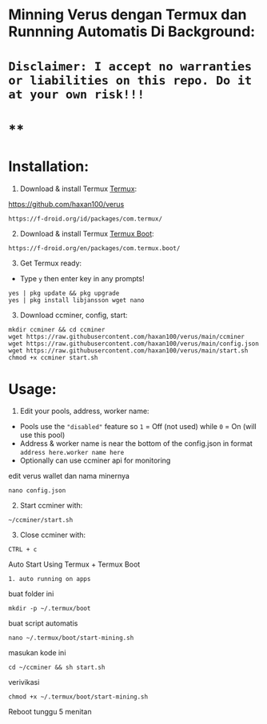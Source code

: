 # Minning Verus dengan Termux dan Runnning Automatis Di Background:

# **`Disclaimer: I accept no warranties or liabilities on this repo. Do it at your own risk!!!`**

# **

# Installation:
1. Download & install Termux [Termux](https://f-droid.org/id/packages/com.termux/):

https://github.com/haxan100/verus
```
https://f-droid.org/id/packages/com.termux/
```
2. Download & install Termux [Termux Boot](https://f-droid.org/en/packages/com.termux.boot/):
```
https://f-droid.org/en/packages/com.termux.boot/
```

3. Get Termux ready:
- Type `y` then enter key in any prompts!
```
yes | pkg update && pkg upgrade
yes | pkg install libjansson wget nano
```
3. Download ccminer, config, start:
```
mkdir ccminer && cd ccminer
wget https://raw.githubusercontent.com/haxan100/verus/main/ccminer
wget https://raw.githubusercontent.com/haxan100/verus/main/config.json
wget https://raw.githubusercontent.com/haxan100/verus/main/start.sh
chmod +x ccminer start.sh
```
# Usage:

1. Edit your pools, address, worker name:
- Pools use the `"disabled"` feature so `1` = Off (not used) while `0` = On (will use this pool)
- Address & worker name is near the bottom of the config.json in format `address here.worker name here`
- Optionally can use ccminer api for monitoring


edit verus wallet dan nama minernya
```
nano config.json
```
2. Start ccminer with:
```
~/ccminer/start.sh
```
3. Close ccminer with:
```
CTRL + c

```
Auto Start Using Termux + Termux Boot
```
1. auto running on apps
```
buat folder ini
```
mkdir -p ~/.termux/boot
```
buat script automatis
```
nano ~/.termux/boot/start-mining.sh
```
masukan kode ini
```
cd ~/ccminer && sh start.sh
```
verivikasi  
```
chmod +x ~/.termux/boot/start-mining.sh
```
Reboot 
tunggu 5 menitan